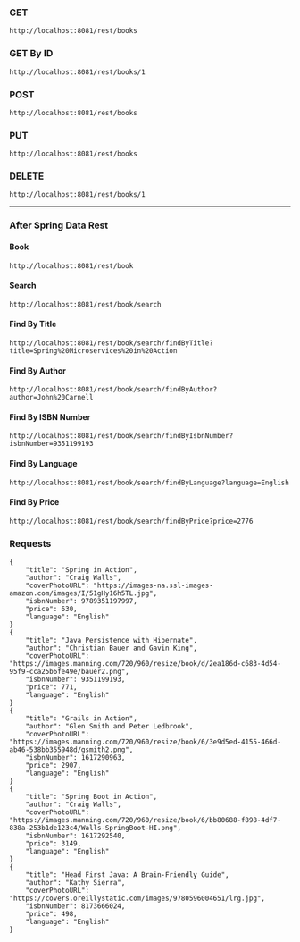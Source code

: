 ### GET
	http://localhost:8081/rest/books
### GET By ID
	http://localhost:8081/rest/books/1
### POST
	http://localhost:8081/rest/books
### PUT
	http://localhost:8081/rest/books
### DELETE
	http://localhost:8081/rest/books/1
	
<hr/>

### After Spring Data Rest	
#### Book
	http://localhost:8081/rest/book
#### Search
	http://localhost:8081/rest/book/search		
#### Find By Title
	http://localhost:8081/rest/book/search/findByTitle?title=Spring%20Microservices%20in%20Action
#### Find By Author
	http://localhost:8081/rest/book/search/findByAuthor?author=John%20Carnell
#### Find By ISBN Number
	http://localhost:8081/rest/book/search/findByIsbnNumber?isbnNumber=9351199193
#### Find By Language
	http://localhost:8081/rest/book/search/findByLanguage?language=English
#### Find By Price
	http://localhost:8081/rest/book/search/findByPrice?price=2776
	
### Requests

	{
	    "title": "Spring in Action",
	    "author": "Craig Walls",
	    "coverPhotoURL": "https://images-na.ssl-images-amazon.com/images/I/51gHy16h5TL.jpg",
	    "isbnNumber": 9789351197997,
	    "price": 630,
	    "language": "English"
	}
	{
	    "title": "Java Persistence with Hibernate",
	    "author": "Christian Bauer and Gavin King",
	    "coverPhotoURL": "https://images.manning.com/720/960/resize/book/d/2ea186d-c683-4d54-95f9-cca25b6fe49e/bauer2.png",
	    "isbnNumber": 9351199193,
	    "price": 771,
	    "language": "English"
	}
	{
	    "title": "Grails in Action",
	    "author": "Glen Smith and Peter Ledbrook",
	    "coverPhotoURL": "https://images.manning.com/720/960/resize/book/6/3e9d5ed-4155-466d-ab46-538bb355948d/gsmith2.png",
	    "isbnNumber": 1617290963,
	    "price": 2907,
	    "language": "English"
	}
	{
	    "title": "Spring Boot in Action",
	    "author": "Craig Walls",
	    "coverPhotoURL": "https://images.manning.com/720/960/resize/book/6/bb80688-f898-4df7-838a-253b1de123c4/Walls-SpringBoot-HI.png",
	    "isbnNumber": 1617292540,
	    "price": 3149,
	    "language": "English"
	}
	{
	    "title": "Head First Java: A Brain-Friendly Guide",
	    "author": "Kathy Sierra",
	    "coverPhotoURL": "https://covers.oreillystatic.com/images/9780596004651/lrg.jpg",
	    "isbnNumber": 8173666024,
	    "price": 498,
	    "language": "English"
	}
